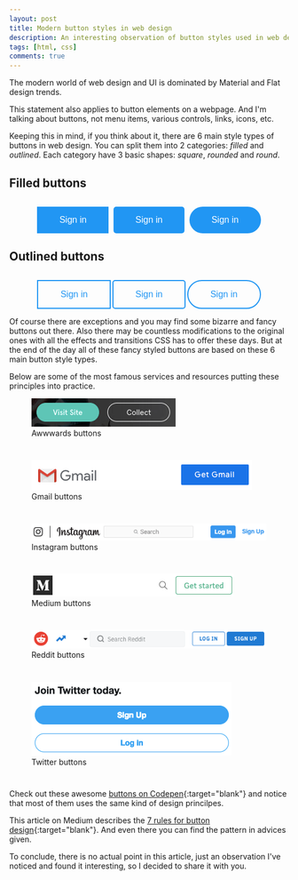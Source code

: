 ```yaml
---
layout: post
title: Modern button styles in web design
description: An interesting observation of button styles used in web design today.
tags: [html, css]
comments: true
---
```


The modern world of web design and UI is dominated by Material and Flat design trends. 

This statement also applies to button elements on a webpage. And I'm talking about buttons, not menu items, various controls, links, icons, etc.

Keeping this in mind, if you think about it, there are 6 main style types of buttons in web design. You can split them into 2 categories: *filled* and *outlined*. Each category have 3 basic shapes: *square*, *rounded* and *round*.

<style type="text/css">
	.btn-container {
	  flex: 0 0 100%;
	  display: flex;
	  justify-content: space-between;
	  align-items: center;
	  flex-wrap: wrap;
    margin: 30px auto 0;
    width: 80%;
	}

	.btn {
	  font-size: 16px;
	  padding: 13px 40px;
	  background-color: transparent;
	  background-image: none;
	  border: none;
	  cursor: pointer;
	  display: inline-block;
	  margin: 0;
	  max-width: 100%;
	  position: relative;
	  text-align: center;
	  text-decoration: none;
	  vertical-align: middle;
	  white-space: normal;
	  touch-action: manipulation;
	  user-select: none;
	  line-height: 22px;
	  border-radius: 0;
	  transition: all 0.2s ease-in-out;
	  -webkit-appearance: none;
	  outline: none;
	}

	.btn-filled {
	  background: #2196f3;
	  color: #fff;
	}
	.btn-filled:hover {
	  background: #0a6ebd;
	}

	.btn-outlined {
	  border: 2px solid #2196f3;
	  color: #2196f3;
	}
	.btn-outlined:hover {
	  border-color: #0a6ebd;
	  color: #0a6ebd;
	}

	.btn-square {
	  border-radius: 0;
	}

	.btn-rounded {
	  border-radius: 5px;
	}

	.btn-round {
	  border-radius: 4em;
	}

	figure {
		margin-bottom: 40px;
	}

	@media screen and (max-width: 600px) {
		.btn-container {
		  flex-direction: column;
		  margin: 20px auto 0;
		}

		.btn {
		  margin: 0 0 30px;
		}
	}
</style>

## Filled buttons
<div class="btn-container">
  <button class="btn btn-filled btn-square">Sign in</button>
  <button class="btn btn-filled btn-rounded">Sign in</button>
  <button class="btn btn-filled btn-round">Sign in</button>
</div>

## Outlined buttons
<div class="btn-container">
  <button class="btn btn-outlined btn-square">Sign in</button>
  <button class="btn btn-outlined btn-rounded">Sign in</button>
  <button class="btn btn-outlined btn-round">Sign in</button>
</div>

Of course there are exceptions and you may find some bizarre and fancy buttons out there. Also there may be countless modifications to the original ones with all the effects and transitions CSS has to offer these days. But at the end of the day all of these fancy styled buttons are based on these 6 main button style types.

Below are some of the most famous services and resources putting these principles into practice.

<figure>
  <img class="shadow" src="/images/button-styles/awwwards-buttons.png" alt="Awwwards buttons" loading="lazy">
  <figcaption>Awwwards buttons</figcaption>
</figure>

<figure>
  <img class="shadow" src="/images/button-styles/gmail-buttons.png" alt="Gmail buttons" loading="lazy">
  <figcaption>Gmail buttons</figcaption>
</figure>

<figure>
  <img class="shadow" src="/images/button-styles/instagram-buttons.png" alt="Instagram buttons" loading="lazy">
  <figcaption>Instagram buttons</figcaption>
</figure>

<figure>
  <img class="shadow" src="/images/button-styles/medium-buttons.png" alt="Medium buttons" loading="lazy">
  <figcaption>Medium buttons</figcaption>
</figure>

<figure>
  <img class="shadow" src="/images/button-styles/reddit-buttons.png" alt="Reddit buttons" loading="lazy">
  <figcaption>Reddit buttons</figcaption>
</figure>

<figure>
  <img class="shadow" src="/images/button-styles/twitter-buttons.png" alt="Twitter buttons" loading="lazy">
  <figcaption>Twitter buttons</figcaption>
</figure>

Check out these awesome [buttons on Codepen](https://codepen.io/search/pens?q=buttons&page=1&order=popularity&depth=everything){:target="blank"} and notice that most of them uses the same kind of design princilpes.

This article on Medium describes the [7 rules for button design](https://uxplanet.org/7-basic-rules-for-button-design-63dcdf5676b4){:target="blank"}. And even there you can find the pattern in advices given.

To conclude, there is no actual point in this article, just an observation I've noticed and found it interesting, so I decided to share it with you.

